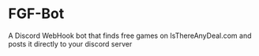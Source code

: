 # FGF-Bot
A Discord WebHook bot that finds free games on IsThereAnyDeal.com and posts it directly to your discord server
